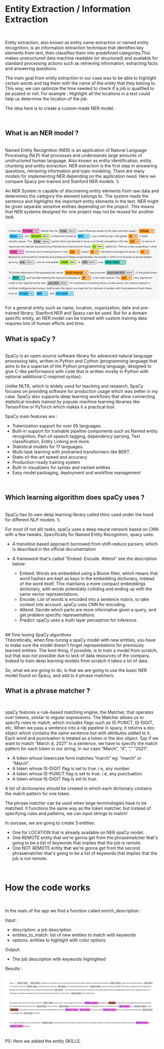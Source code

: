 # Entity Extraction / Information Extraction

<br/>

Entity extraction, also known as entity name extraction or named entity recognition, is an information extraction technique that identifies key elements from text, then classifies them into predefined categories.This makes unstructured data machine readable (or structured) and available for standard processing actions such as retrieving information, extracting facts and answering questions.

The main goal from entity extraction in our case was to be able to highlight certain words and tag them with the name of the entity that they belong to. This way, we can optimize the time needed to check if a job is qualified to be posted or not. For example : Highlight all the locations in a text could help us determine the location of the job.

The idea here is to create a custom-made NER model.

<br/>

## What is an NER model ?

<br/>
Named Entity Recognition (NER) is an application of Natural Language Processing (NLP) that processes and understands large amounts of unstructured human language. Also known as entity identification, entity chunking and entity extraction. NER extraction is the first step in answering questions, retrieving information and topic modeling. There are many models for implementing NER depending on the application need. Here we compare Spacy pre-trained and Stanford NER models. \\


An NER System is capable of discovering entity elements from raw data and determines the category the element belongs to. The system reads the sentence and highlights the important entity elements in the text. NER might be given separate sensitive entities depending on the project. This means that NER systems designed for one project may not be reused for another task.

![ner model example](screenshots/ner.png)

For a general entity such as name, location, organization, date and pre-trained library, Stanford NER and Spacy can be used. But for a domain specific entity, an NER model can be trained with custom training data requires lots of human efforts and time.
<br/>

## What is spaCy ? 

<br/>
SpaCy is an open-source software library for advanced natural language processing taks, written in Python and Cython (programming language that aims to be a superset of the Python programming language, designed to give C-like performance with code that is written mostly in Python with optional additional C-inspired syntax). 


Unlike NLTK, which is widely used for teaching and research, SpaCy focuses on providing software for production usage which was better in my case. SpaCy also supports deep learning workflows that allow connecting statistical models trained by popular machine learning libraries like TensorFlow or PyTorch which makes it a practical tool. 

SpaCy main features are : 

  - Tokenization support for over 65 languages.
  - Built-in support for trainable pipeline components such as Named entity recognition, Part-of-speech tagging, dependency parsing, Text classification, Entity Linking and more.
  - Statistical models for 17 languages.
  - Multi-task learning with pretrained transformers like BERT.
  - State-of-the-art speed and accuracy
  - Production-ready training system
  - Built-in visualizers for syntax and named entities
  - Easy model packaging, deployment and workflow management
<br/>

## Which learning algorithm does spaCy uses ? 

<br/>
SpaCy has its own deep learning library called thinc  used under the hood for different NLP models. \\

For most (if not all) tasks, spaCy uses a deep neural network based on CNN with a few tweaks. Specifically for Named Entity Recognition, spacy uses:
   
  - A transition based approach borrowed from shift-reduce parsers, which is described in the official documentation 

  - A framework that's called "Embed. Encode. Attend" see the description below:
      - Embed: Words are embedded using a Bloom filter, which means that word hashes are kept as keys in the embedding dictionary, instead of the word itself. This maintains a more compact embeddings dictionary, with words potentially colliding and ending up with the same vector representations.
      - Encode: List of words is encoded into a sentence matrix, to take context into account. spaCy uses CNN for encoding.
      - Attend: Decide which parts are more informative given a query, and get problem specific representations.
      - Predict: spaCy uses a multi layer perceptron for inference.

<br/>
## Fine tuning SpaCy algorithms  
<br/>
Theoretically, when fine-tuning a spaCy model with new entities, you have to make sure the model doesn't forget representations for previously learned entities. The best thing, if possible, is to train a model from scratch, but that was not possible due to lack of data resources of the company. Indeed to train deep learning models from scratch it takes a lot of data. 

So, what we are going to do, is that we are going to use the basic NER model found on Spacy, and add to it phrase matchers.
<br/>

## What is a phrase matcher  ? 

<br/>

spaCy features a rule-based matching engine, the Matcher, that operates over tokens, similar to regular expressions. The Matcher allows us to specify rules to match, which includes flags such as IS-PUNCT, IS-DIGIT, etc.
When we pass a sentence into a nlp pipeline in spacy, it returns a doc object which contains the same sentence but with attributes added to it. Each word and punctuation is treated as a token in the doc object. Say if we want to match “March 4, 2021” in a sentence, we have to specify the match pattern for each token in our string, in our case “March”, “4”, “,” “2021”.
     
  - A token whose lowercase form matches “march” eg: “march” or “March”.
  - A token whose IS-DIGIT flag is set to true. i.e, any number.
  - A token whose IS-PUNCT flag is set to true. i.e, any punctuation.
  - A token whose IS-DIGIT flag is set to true.

 A list of dictionaries should be created in which each dictionary contains the match pattern for one token.
 
 
 The phrase matcher can be used when large terminologies have to be matched. It functions the same way as the token matcher, but instead of specifying rules and patterns, we can input strings to match!
 
 
 In ourcase, we are going to create 3 entities:
    
  - One for LOCATION that is already available on NER spaCy model.
  - One REMOTE entity that we're gonna get from the phrasematcher that's going to be a list of keywords that implies that the job is remote.
  - One NOT REMOTE entity that we're gonna get from the second phrasematcher that's going to be a list of keywords that implies that the job is not remote.
 
<br/>

# How the code works 
<br/>

In the main of the app we find a function called enrich_description : 

Input : 
- description: a job description
- entities_to_match: list of new entities to match with keywords
- options: entities to highlight with color options

Output:
- The job description with keywords highlighted 


Results : 

![ner_custom results](screenshots/ner_custum.png)

PS: Here we added the entity SKILLS.



<br/>
